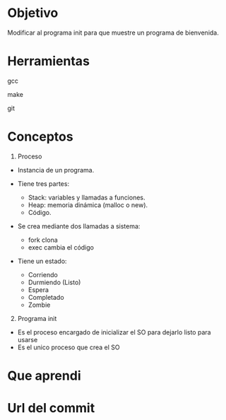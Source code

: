 # Objetivo
Modificar al programa init para que muestre un programa de bienvenida.

# Herramientas
gcc

make

git

# Conceptos

1) Proceso

+ Instancia de un programa.
+ Tiene tres partes:
  + Stack: variables y llamadas a funciones.
  + Heap: memoria dinámica (malloc o new).
  + Código.

+ Se crea mediante dos llamadas a sistema:
  + fork clona
  + exec cambia el código

+ Tiene un estado:
  + Corriendo
  + Durmiendo (Listo)
  + Espera
  + Completado
  + Zombie

2) Programa init
+ Es el proceso encargado de inicializar el SO para dejarlo listo para usarse
+ Es el unico proceso que crea el SO

# Que aprendi

# Url del commit
